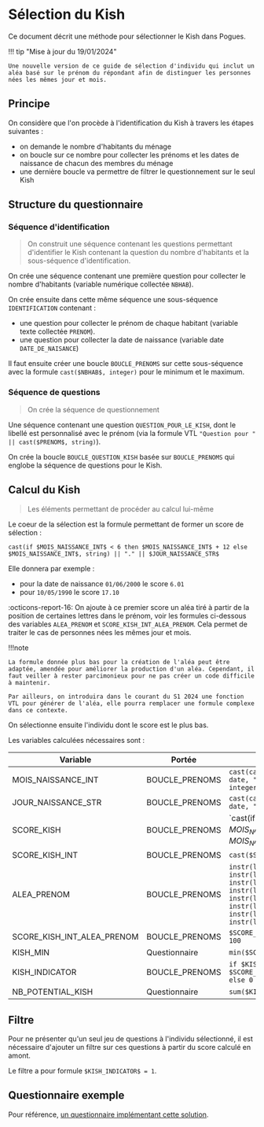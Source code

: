 # Sélection du Kish

Ce document décrit une méthode pour sélectionner le Kish dans Pogues.

!!! tip "Mise à jour du 19/01/2024"

    Une nouvelle version de ce guide de sélection d'individu qui inclut un aléa basé sur le prénom du répondant afin de distinguer les personnes nées les mêmes jour et mois.

## Principe

On considère que l'on procède à l'identification du Kish à travers les étapes suivantes :

- on demande le nombre d'habitants du ménage
- on boucle sur ce nombre pour collecter les prénoms et les dates de naissance de chacun des membres du ménage
- une dernière boucle va permettre de filtrer le questionnement sur le seul Kish

## Structure du questionnaire

### Séquence d'identification

> On construit une séquence contenant les questions permettant d'identifier le Kish contenant la question du nombre d'habitants et la sous-séquence d'identification.

On crée une séquence contenant une première question pour collecter le nombre d'habitants (variable numérique collectée `NBHAB`).

On crée ensuite dans cette même séquence une sous-séquence `IDENTIFICATION` contenant :

- une question pour collecter le prénom de chaque habitant (variable texte collectée `PRENOM`).
- une question pour collecter la date de naissance (variable date `DATE_DE_NAISANCE`)

Il faut ensuite créer une boucle `BOUCLE_PRENOMS` sur cette sous-séquence avec la formule `cast($NBHAB$, integer)` pour le minimum et le maximum.

### Séquence de questions

> On crée la séquence de questionnement

Une séquence contenant une question `QUESTION_POUR_LE_KISH`, dont le libellé est personnalisé avec le prénom (via la formule VTL `"Question pour " || cast($PRENOM$, string)`).

On crée la boucle `BOUCLE_QUESTION_KISH` basée sur `BOUCLE_PRENOMS` qui englobe la séquence de questions pour le Kish.

## Calcul du Kish

> Les éléments permettant de procéder au calcul lui-même

Le coeur de la sélection est la formule permettant de former un score de sélection :

`cast(if $MOIS_NAISSANCE_INT$ < 6 then $MOIS_NAISSANCE_INT$ + 12 else $MOIS_NAISSANCE_INT$, string) || "." || $JOUR_NAISSANCE_STR$`

Elle donnera par exemple :

- pour la date de naissance `01/06/2000` le score `6.01`
- pour `10/05/1990` le score `17.10`

:octicons-report-16: On ajoute à ce premier score un aléa tiré à partir de la position de certaines lettres dans le prénom, voir les formules ci-dessous des variables `ALEA_PRENOM` et `SCORE_KISH_INT_ALEA_PRENOM`. Cela permet de traiter le cas de personnes nées les mêmes jour et mois.

!!!note

    La formule donnée plus bas pour la création de l'aléa peut être adaptée, amendée pour améliorer la production d'un aléa. Cependant, il faut veiller à rester parcimonieux pour ne pas créer un code difficile à maintenir.

    Par ailleurs, on introduira dans le courant du S1 2024 une fonction VTL pour générer de l'aléa, elle pourra remplacer une formule complexe dans ce contexte.

On sélectionne ensuite l'individu dont le score est le plus bas.

Les variables calculées nécessaires sont :

| Variable           | Portée         | VTL                                                                                |
|--------------------|----------------|------------------------------------------------------------------------------------|
| MOIS_NAISSANCE_INT | BOUCLE_PRENOMS | `cast(cast(cast($DATE_DE_NAISSANCE$, date, "YYYY-MM-DD"), string, "MM"), integer)` |
| JOUR_NAISSANCE_STR | BOUCLE_PRENOMS | `cast(cast($DATE_DE_NAISSANCE$, date, "YYYY-MM-DD"),string, "DD")`                 |
| SCORE_KISH         | BOUCLE_PRENOMS | `cast(if $MOIS_NAISSANCE_INT$ < 6 then $MOIS_NAISSANCE_INT$ + 12 else $MOIS_NAISSANCE_INT$, string) || "." || $JOUR_NAISSANCE_STR$`   |
| SCORE_KISH_INT     | BOUCLE_PRENOMS | `cast($SCORE_KISH$, number)`                                                       |
| ALEA_PRENOM           | BOUCLE_PRENOMS  | `instr(lower(PRENOM), "e") + instr(lower(PRENOM), "a") + instr(lower(PRENOM), "i") + instr(lower(PRENOM), "s") + instr(lower(PRENOM), "n") + instr(lower(PRENOM), "r") + instr(lower(PRENOM), "t") + instr(lower(PRENOM), "o")`     |
| SCORE_KISH_INT_ALEA_PRENOM           | BOUCLE_PRENOMS  | `$SCORE_KISH_INT$ + $ALEA_PRENOM$ / 100`                        |
| KISH_MIN           | Questionnaire  | `min($SCORE_KISH_INT_ALEA_PRENOM$)`                                                            |
| KISH_INDICATOR     | BOUCLE_PRENOMS | `if $KISH_MIN$ = $SCORE_KISH_INT_ALEA_PRENOM$ then 1 else 0`                                   |
| NB_POTENTIAL_KISH  | Questionnaire  | `sum($KISH_INDICATOR$)`                                                            |

## Filtre

Pour ne présenter qu'un seul jeu de questions à l'individu sélectionné, il est nécessaire d'ajouter un filtre sur ces questions à partir du score calculé en amont.

Le filtre a pour formule `$KISH_INDICATOR$ = 1`.

## Questionnaire exemple

Pour référence, [un questionnaire implémentant cette solution](https://pogues.demo.insee.io/questionnaire/l8lfytfu).
